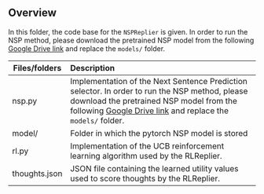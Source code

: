 ## Overview

In this folder, the code base for the `NSPReplier` is given. In order to run the NSP method, please download the pretrained NSP model from the following [Google Drive link](https://drive.google.com/drive/folders/10GEpnjqXn4DfyKjFjJG7KbJEygvdAI2J?usp=sharing) and replace the `models/` folder.

| Files/folders    | Description   |
| ---------------- |:-------------|
| nsp.py           | Implementation of the Next Sentence Prediction selector. In order to run the NSP method, please download the pretrained NSP model from the following [Google Drive link](https://drive.google.com/drive/folders/10GEpnjqXn4DfyKjFjJG7KbJEygvdAI2J?usp=sharing) and replace the `models/` folder. |
| model/           | Folder in which the pytorch NSP model is stored |
| rl.py            | Implementation of the UCB reinforcement learning algorithm used by the RLReplier. |
| thoughts.json    | JSON file containing the learned utility values used to score thoughts by the RLReplier. |
